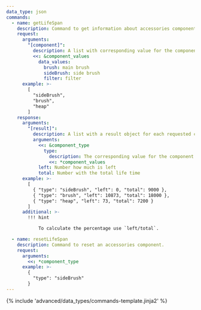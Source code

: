 ```yaml
---
data_type: json
commands:
  - name: getLifeSpan
    description: Command to get information about accessories components.
    request:
      arguments:
        "[component]":
          description: A list with corresponding value for the components. Multiple values possible
          <<: &component_values
            data_values:
              brush: main brush
              sideBrush: side brush
              filter: filter
      example: >-
        [
          "sideBrush",
          "brush",
          "heap"
        ]
    response:
      arguments:
        "[result]":
          description: A list with a result object for each requested component.
          arguments:
            <<: &component_type
              type:
                description: The corresponding value for the component.
                <<: *component_values
            left: Number how much is left
            total: Number with the total life time
      example: >-
        [
          { "type": "sideBrush", "left": 0, "total": 9000 },
          { "type": "brush", "left": 10873, "total": 18000 },
          { "type": "heap", "left": 73, "total": 7200 }
        ]
      additional: >-
        !!! hint

            To calculate the percentage use `left/total`.

  - name: resetLifeSpan
    description: Command to reset an accessories component.
    request:
      arguments:
        <<: *component_type
      example: >-
        {
          "type": "sideBrush"
        }
---
```


{% include 'advanced/data_types/commands-template.jinja2' %}

